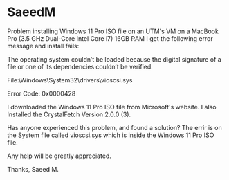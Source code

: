 # SaeedM
Problem installing Windows 11 Pro ISO file on an UTM's VM on a MacBook Pro (3.5 GHz Dual-Core Intel Core i7) 16GB RAM
I get the following error message and install fails:

The operating system couldn’t be loaded because the digital signature of a file or one of its dependencies couldn’t be verified.

File:\Windows\System32\drivers\vioscsi.sys

Error Code: 0x0000428

I downloaded the Windows 11 Pro ISO file from Microsoft's website. I also Installed the CrystalFetch Version 2.0.0 (3).

Has anyone experienced this problem, and found a solution? The errir is on the System file called vioscsi.sys which is inside the Windows 11 Pro ISO file.

Any help will be greatly appreciated.

Thanks, Saeed M.
